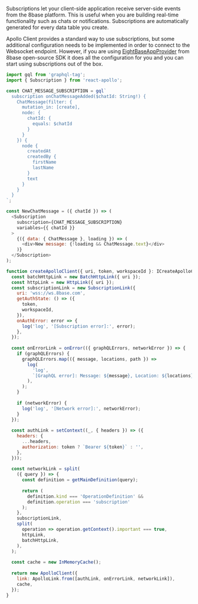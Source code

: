 Subscriptions let your client-side application receive server-side events from the 8base platform. This is useful when you are building real-time functionality such as chats or notifications. Subscriptions are automatically generated for every data table you create.

Apollo Client provides a standard way to use subscriptions, but some additional configuration needs to be implemented in order to connect to the Websocket endpoint. However, if you are using [EightBaseAppProvider](https://github.com/8base/sdk/tree/master/packages/app-provider) from 8base open-source SDK it does all the configuration for you and you can start using subscriptions out of the box. 


```javascript
import gql from 'graphql-tag';
import { Subscription } from 'react-apollo';

const CHAT_MESSAGE_SUBSCRIPTION = gql`
  subscription onChatMessageAdded($chatId: String!) {
    ChatMessage(filter: {
      mutation_in: [create],
      node: {
        chatId: {
          equals: $chatId
        }
      }
    }) {
      node {
        createdAt
        createdBy {
          firstName
          lastName
        }
        text
      }
    }
  }
`;

const NewChatMessage = ({ chatId }) => (
  <Subscription
    subscription={CHAT_MESSAGE_SUBSCRIPTION}
    variables={{ chatId }}
  >
    {({ data: { ChatMessage }, loading }) => (
      <div>New message: {!loading && ChatMessage.text}</div>
    )}
  </Subscription>
);
```
```javascript
function createApolloClient({ uri, token, workspaceId }: ICreateApolloClientOptions) {
  const batchHttpLink = new BatchHttpLink({ uri });
  const httpLink = new HttpLink({ uri });
  const subscriptionLink = new SubscriptionLink({
    uri: 'wss://ws.8base.com',
    getAuthState: () => ({
      token,
      workspaceId,
    }),
    onAuthError: error => {
      log('log', '[Subscription error]:', error);
    },
  });
​
  const onErrorLink = onError(({ graphQLErrors, networkError }) => {
    if (graphQLErrors) {
      graphQLErrors.map(({ message, locations, path }) =>
        log(
          'log',
          `[GraphQL error]: Message: ${message}, Location: ${locations}, Path: ${path}`,
        ),
      );
    }
​
    if (networkError) {
      log('log', '[Network error]:', networkError);
    }
  });
​
  const authLink = setContext((_, { headers }) => ({
    headers: {
      ...headers,
      authorization: token ? `Bearer ${token}` : '',
    },
  }));
​
  const networkLink = split(
    ({ query }) => {
      const definition = getMainDefinition(query);
​
      return (
        definition.kind === 'OperationDefinition' &&
        definition.operation === 'subscription'
      );
    },
    subscriptionLink,
    split(
      operation => operation.getContext().important === true,
      httpLink,
      batchHttpLink,
    ),
  );
​
  const cache = new InMemoryCache();
​
  return new ApolloClient({
    link: ApolloLink.from([authLink, onErrorLink, networkLink]),
    cache,
  });
}
```